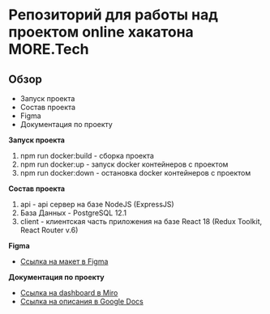 # Репозиторий для работы над проектом online хакатона MORE.Tech

## Обзор
* Запуск проекта
* Состав проекта
* Figma
* Документация по проекту

**Запуск проекта**
1. npm run docker:build - сборка проекта
2. npm run docker:up - запуск docker контейнеров с проектом
3. npm run docker:down - остановка docker контейнеров с проектом

**Состав проекта**
1. api - api сервер на базе NodeJS (ExpressJS)
2. База Данных - PostgreSQL 12.1
3. client - клиентская часть приложения на базе React 18 (Redux Toolkit, React Router v.6)

**Figma**

* [Ссылка на макет в Figma](https://www.figma.com/file/fjQMBs2RvgPJxDeKJDeOEU/%D0%92%D0%A2%D0%91-%D1%85%D0%B0%D0%BA%D0%B0%D1%82%D0%BE%D0%BD?node-id=1%3A2)

**Документация по проекту**

* [Ссылка на dashboard в Miro](https://miro.com/app/board/uXjVPSriYM0=/?share_link_id=184594433857)
* [Ссылка на описания в Google Docs](https://docs.google.com/document/d/1x_YZWvJoz7GTiJ-p8Vc6sJ_rNMdUve8w/edit?usp=sharing&ouid=102738113006045652183&rtpof=true&sd=true)